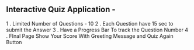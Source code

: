 Interactive Quiz Application -
-----------------------------------
1 . Limited Number of Questions - 10 
2 . Each Question have 15 sec to submit the Answer
3 . Have a Progress Bar To track the Question Number
4 . FInal Page Show Your Score With Greeting Message and Quiz Again Button 
